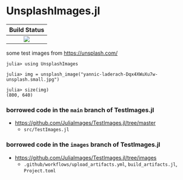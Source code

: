 # UnsplashImages.jl

|  **Build Status**                 |
|:---------------------------------:|
|  [![][actions-img]][actions-url]  |

some test images from <https://unsplash.com/>

```
julia> using UnsplashImages

julia> img = unsplash_image("yannic-laderach-Dqx4XWuXu7w-unsplash.small.jpg")

julia> size(img)
(800, 640)
```


### borrowed code in the `main` branch of TestImages.jl
 * <https://github.com/JuliaImages/TestImages.jl/tree/master>
   - `src/TestImages.jl`

### borrowed code in the `images` branch of TestImages.jl
 * <https://github.com/JuliaImages/TestImages.jl/tree/images>
   - `.github/workflows/upload_artifacts.yml`, `build_artifacts.jl`, `Project.toml`



[actions-img]: https://github.com/wookay/UnsplashImages.jl/workflows/CI/badge.svg
[actions-url]: https://github.com/wookay/UnsplashImages.jl/actions
